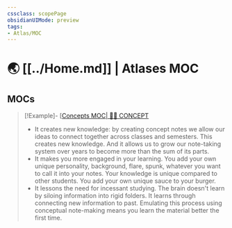 ```yaml
---
cssclass: scopePage
obsidianUIMode: preview
tags:
- Atlas/MOC
---
```


# 🌏 [[../Home.md]] | Atlases MOC

## MOCs

> [!Example]- [[Concepts MOC| 😵‍💫 CONCEPT](MOCs/Concepts%20MOC.md)
> 
> - It creates new knowledge: by creating concept notes we allow our ideas to connect together across classes and semesters. This creates new knowledge. And it allows us to grow our note-taking system over years to become more than the sum of its parts.
> - It makes you more engaged in your learning. You add your own unique personality, background, flare, spunk, whatever you want to call it into your notes. Your knowledge is unique compared to other students. You add your own unique sauce to your burger.
> - It lessons the need for incessant studying. The brain doesn't learn by siloing information into rigid folders. It learns through connecting new information to past. Emulating this process using conceptual note-making means you learn the material better the first time.

